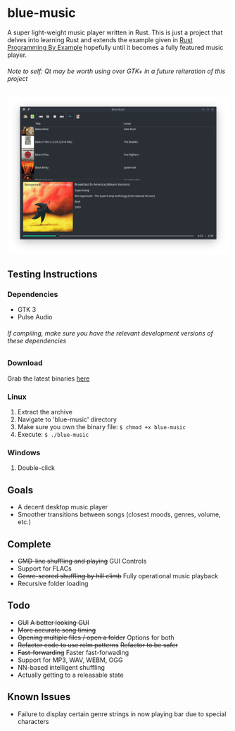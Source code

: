 # blue-music
A super light-weight music player written in Rust. This is just a project that delves into learning Rust and extends the example given in [Rust Programming By Example](https://www.packtpub.com/application-development/rust-programming-example) hopefully until it becomes a fully featured music player.

###### Note to self: Qt may be worth using over GTK+ in a future reiteration of this project

![Now playing](/screenshots/v0-1-2.png?raw=true "Optional Title")

## Testing Instructions
### Dependencies
- GTK 3
- Pulse Audio

###### If compiling, make sure you have the relevant development versions of these dependencies
### Download
Grab the latest binaries [here](https://github.com/armytricks/blue-music/releases/latest)
### Linux
1. Extract the archive
2. Navigate to 'blue-music' directory
3. Make sure you own the binary file: `$ chmod +x blue-music`
4. Execute: `$ ./blue-music`
### Windows
1. Double-click

## Goals
- A decent desktop music player
- Smoother transitions between songs (closest moods, genres, volume, etc.)

## Complete
- ~~CMD-line shuffling and playing~~ GUI Controls
- Support for FLACs
- ~~Genre-scored shuffling by hill climb~~ Fully operational music playback
- Recursive folder loading

## Todo
- ~~GUI~~ ~~A better looking GUI~~
- ~~More accurate song timing~~
- ~~Opening multiple files / open a folder~~ Options for both
- ~~Refactor code to use relm patterns~~ ~~Refactor to be safer~~
- ~~Fast-forwarding~~ Faster fast-forwading
- Support for MP3, WAV, WEBM, OGG
- NN-based intelligent shuffling
- Actually getting to a releasable state

## Known Issues
- Failure to display certain genre strings in now playing bar due to special characters
